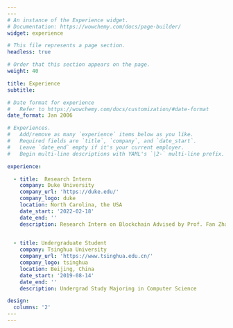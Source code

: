 ```yaml
---
​---
# An instance of the Experience widget.
# Documentation: https://wowchemy.com/docs/page-builder/
widget: experience

# This file represents a page section.
headless: true

# Order that this section appears on the page.
weight: 40

title: Experience
subtitle:

# Date format for experience
#   Refer to https://wowchemy.com/docs/customization/#date-format
date_format: Jan 2006

# Experiences.
#   Add/remove as many `experience` items below as you like.
#   Required fields are `title`, `company`, and `date_start`.
#   Leave `date_end` empty if it's your current employer.
#   Begin multi-line descriptions with YAML's `|2-` multi-line prefix.

experience:

  - title: 	Research Intern
    company: Duke University
    company_url: 'https://duke.edu/'
    company_logo: duke
    location: North Carolina, the USA
    date_start: '2022-02-18'
    date_end: ''
    description: Research Intern on Blockchain Advised by Prof. Fan Zhang

        
  - title: Undergraduate Student
    company: Tsinghua University
    company_url: 'https://www.tsinghua.edu.cn/'
    company_logo: tsinghua
    location: Beijing, China
    date_start: '2019-08-14'
    date_end: ''
    description: Undergrad Study Majoring in Computer Science

design:
  columns: '2'
​---
---
```


